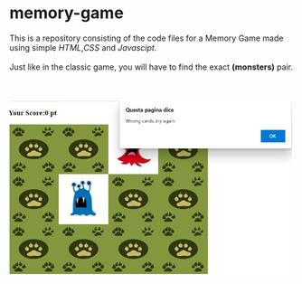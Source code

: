 # memory-game

This is a repository consisting of the code files for a Memory Game made using simple <i>HTML</i>,<i>CSS</i> and <i>Javascipt</i>. 
<br><br>
Just like in the classic game, you will have to find the exact <strong>(monsters)</strong> pair.
<br><br><br><br>
<img src="https://github.com/alessiodimarco/memory-game/blob/master/preview.jpg" width="500">
